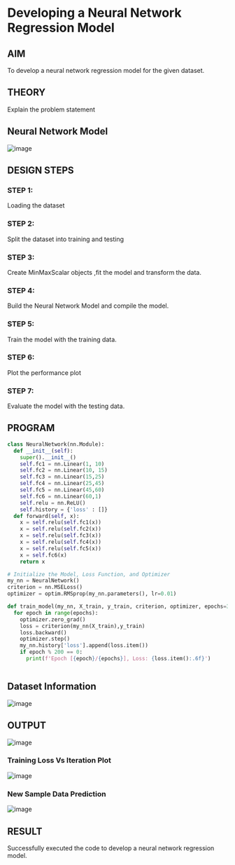 # Developing a Neural Network Regression Model

## AIM

To develop a neural network regression model for the given dataset.

## THEORY

Explain the problem statement

## Neural Network Model
![image](https://github.com/user-attachments/assets/141e1184-ff7f-464f-a09c-e5123d000d30)



## DESIGN STEPS

### STEP 1:

Loading the dataset

### STEP 2:

Split the dataset into training and testing

### STEP 3:

Create MinMaxScalar objects ,fit the model and transform the data.

### STEP 4:

Build the Neural Network Model and compile the model.

### STEP 5:

Train the model with the training data.

### STEP 6:

Plot the performance plot

### STEP 7:

Evaluate the model with the testing data.

## PROGRAM

```python
class NeuralNetwork(nn.Module):
  def __init__(self):
    super().__init__()
    self.fc1 = nn.Linear(1, 10)
    self.fc2 = nn.Linear(10, 15)
    self.fc3 = nn.Linear(15,25)
    self.fc4 = nn.Linear(25,45)
    self.fc5 = nn.Linear(45,60)
    self.fc6 = nn.Linear(60,1)
    self.relu = nn.ReLU()
    self.history = {'loss' : []}
  def forward(self, x):
    x = self.relu(self.fc1(x))
    x = self.relu(self.fc2(x))
    x = self.relu(self.fc3(x))
    x = self.relu(self.fc4(x))
    x = self.relu(self.fc5(x))
    x = self.fc6(x)
    return x

# Initialize the Model, Loss Function, and Optimizer
my_nn = NeuralNetwork()
criterion = nn.MSELoss()
optimizer = optim.RMSprop(my_nn.parameters(), lr=0.01)

def train_model(my_nn, X_train, y_train, criterion, optimizer, epochs=3000):
  for epoch in range(epochs):
    optimizer.zero_grad()
    loss = criterion(my_nn(X_train),y_train)
    loss.backward()
    optimizer.step()
    my_nn.history['loss'].append(loss.item())
    if epoch % 200 == 0:
      print(f'Epoch [{epoch}/{epochs}], Loss: {loss.item():.6f}')



```
## Dataset Information

![image](https://github.com/user-attachments/assets/523628fe-846f-41aa-93dd-9c92dac9a996)



## OUTPUT
![image](https://github.com/user-attachments/assets/866bfd6f-31d8-4333-a58b-dea610e4f1bc)


### Training Loss Vs Iteration Plot

![image](https://github.com/user-attachments/assets/2c75eb03-9800-4a7f-946d-9bc38192ebba)




### New Sample Data Prediction

![image](https://github.com/user-attachments/assets/20975970-9d0b-429a-97d1-e64441f1e3e7)



## RESULT

Successfully executed the code to develop a neural network regression model.
